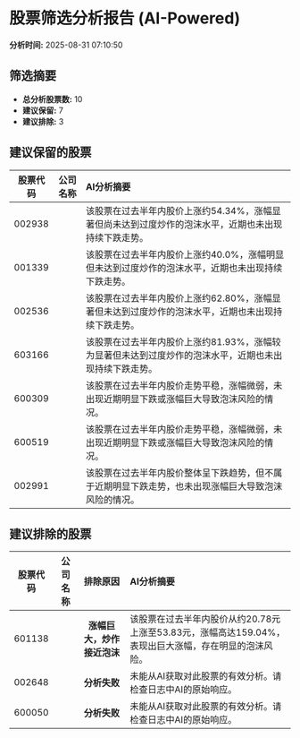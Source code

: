 # 股票筛选分析报告 (AI-Powered)

**分析时间:** 2025-08-31 07:10:50

## 筛选摘要

- **总分析股票数:** 10
- **建议保留:** 7
- **建议排除:** 3

## 建议保留的股票

| 股票代码 | 公司名称 | AI分析摘要 |
|:---:|:---:|:---|
| 002938 |  | 该股票在过去半年内股价上涨约54.34%，涨幅显著但尚未达到过度炒作的泡沫水平，近期也未出现持续下跌走势。 |
| 001339 |  | 该股票在过去半年内股价上涨约40.0%，涨幅明显但未达到过度炒作的泡沫水平，近期也未出现持续下跌走势。 |
| 002536 |  | 该股票在过去半年内股价上涨约62.80%，涨幅显著但未达到过度炒作的泡沫水平，近期也未出现持续下跌走势。 |
| 603166 |  | 该股票在过去半年内股价上涨约81.93%，涨幅较为显著但未达到过度炒作的泡沫水平，近期也未出现持续下跌走势。 |
| 600309 |  | 该股票在过去半年内股价走势平稳，涨幅微弱，未出现近期明显下跌或涨幅巨大导致泡沫风险的情况。 |
| 600519 |  | 该股票在过去半年内股价走势平稳，涨幅微弱，未出现近期明显下跌或涨幅巨大导致泡沫风险的情况。 |
| 002991 |  | 该股票在过去半年内股价整体呈下跌趋势，但不属于近期明显下跌走势，也未出现涨幅巨大导致泡沫风险的情况。 |

## 建议排除的股票

| 股票代码 | 公司名称 | 排除原因 | AI分析摘要 |
|:---:|:---:|:---:|:---|
| 601138 |  | **涨幅巨大，炒作接近泡沫** | 该股票在过去半年内股价从约20.78元上涨至53.83元，涨幅高达159.04%，表现出巨大涨幅，存在明显的泡沫风险。 |
| 002648 |  | **分析失败** | 未能从AI获取对此股票的有效分析。请检查日志中AI的原始响应。 |
| 600050 |  | **分析失败** | 未能从AI获取对此股票的有效分析。请检查日志中AI的原始响应。 |
